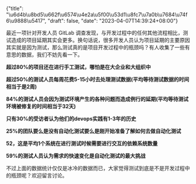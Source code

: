 {"title": "\u6d4b\u8bd5\u662f\u6574\u4e2a\u5f00\u53d1\u8fc7\u7a0b\u7684\u74f6\u9888\u5417", "draft": false, "date": "2023-04-07T14:39:24+08:00"}

最近一项针对开发人员 GitLab 调查发现，与开发过程中的任何其他流程相比，测试造成的项目延期其实会更多。换句话说，很多开发人员认为项目延期的主要原因其实就是因为测试，那么测试真的是项目开发过程中的瓶颈吗？有人收集了一些有意思的数据，我们不妨先看一下。

**超过80%的项目还在进行手工测试，哪怕是在大企业和大组织中**

**超过50%的测试人员每周花费5-15小时去处理测试数据(平均等待测试数据的时间相当于是2周)**

**84%的测试人员会因为测试环境产生的各种问题而造成例行的延期(平均等待测试环境被修复的时间相当于32天)**

**只有30%的受访者认为他们的devops实践有1-3年的历史**

**25%的团队要么是没有自动化测试要么是刚开始准备了解如何去做自动化测试**

**52，这是平均1个系统在进行测试时候需要进行交互的依赖系统数量**

**59%的测试人员认为需求的快速变化是自动化测试的最大挑战**

不过上面的数据统计仅仅是冰冷的数据而已，大家觉得测试到底是不是开发过程中的瓶颈呢？欢迎留言讨论。